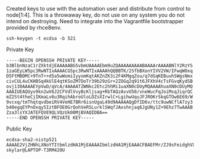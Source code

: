 Created keys to use with the automation user and distribute from control to node[1:4]. This is a throwaway key, do not use on any system you do not intend on destroying. Need to integrate into the Vagrantfile bootstrapper provided by rhce8env.

`ssh-keygen -t ecdsa -b 521`

Private Key
```
-----BEGIN OPENSSH PRIVATE KEY-----
b3BlbnNzaC1rZXktdjEAAAAABG5vbmUAAAAEbm9uZQAAAAAAAAABAAAArAAAABNlY2RzYS
1zaGEyLW5pc3RwNTIxAAAACG5pc3RwNTIxAAAAhQQBBTK/2SfbBXonYIVV2VW/IFwqWOxq
D5FtMBDMC+9TnT++d5a5wWomiIyyomKqtAKZnZK3i2F4KMgqZou/q7dGqKEBuuhSWgsNmx
civCUL4uCKHBSq4kUlE4qtKSoZM7DoTr39b29zGr+2ZOGq2q91t6JFXhV4cTsFGvqKydSB
ovj130AAAAEYpVwD/qVcA/4AAAATZWNkc2Etc2hhMi1uaXN0cDUyMQAAAAhuaXN0cDUyMQ
AAAIUEAQUyv9kn2wV6J2CFVdlVvyBcKljsag+RbTAQzAvvU50/vneWucFqJoiMsqJiqrQC
mZ2St4theCjIKmaLv6u3RqihAbroUloLDZsXIrwlC+LgihwUquJFJROKrSkqGTOw6E69/W
9vcxq/tmThqtqvdbeiRV4VeHE7BRr6isnUgaL49d9AAAAAQgDfID6v/ttc9uwNCflA7zy3
b40egqEYPnOxqy5IztBFOE0GrQohVeRSLurklSWqfJAxshnjaq6JgUNy1Z+9Ehz7TwAAAB
Zza3lsYXJATEFQVE9QLVQzUk00MjBVAQIDBA==
-----END OPENSSH PRIVATE KEY-----
```

Public Key
```
ecdsa-sha2-nistp521 AAAAE2VjZHNhLXNoYTItbmlzdHA1MjEAAAAIbmlzdHA1MjEAAACFBAEFMr/ZJ9sFeidghVXZVb8gXCpY7GoPkW0wEMwL71OdP753lrnBaiaIjLKiYqq0ApmdkreLYXgoyCpmi7+rt0aooQG66FJaCw2bFyK8JQvi4IocFKriRSUTiq0pKhkzsOhOvf1vb3Mav7Zk4arar3W3okVeFXhxOwUa+orJ1IGi+PXfQA== skylar@LAPTOP-T3RM420U
```